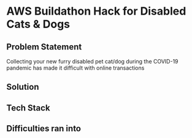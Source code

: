 # AWS Buildathon Hack for Disabled Cats & Dogs

## Problem Statement
Collecting your new furry disabled pet cat/dog during the COVID-19 pandemic has made it difficult with online transactions


## Solution

## Tech Stack 

## Difficulties ran into 


